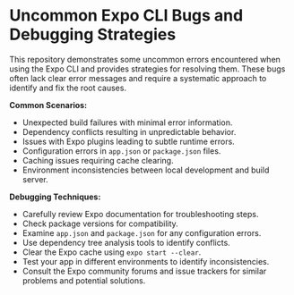 # Uncommon Expo CLI Bugs and Debugging Strategies

This repository demonstrates some uncommon errors encountered when using the Expo CLI and provides strategies for resolving them.  These bugs often lack clear error messages and require a systematic approach to identify and fix the root causes.

**Common Scenarios:**
* Unexpected build failures with minimal error information.
* Dependency conflicts resulting in unpredictable behavior.
* Issues with Expo plugins leading to subtle runtime errors.
* Configuration errors in `app.json` or `package.json` files.
* Caching issues requiring cache clearing.
* Environment inconsistencies between local development and build server.

**Debugging Techniques:**
* Carefully review Expo documentation for troubleshooting steps.
* Check package versions for compatibility.
* Examine `app.json` and `package.json` for any configuration errors.
* Use dependency tree analysis tools to identify conflicts.
* Clear the Expo cache using `expo start --clear`. 
* Test your app in different environments to identify inconsistencies.
* Consult the Expo community forums and issue trackers for similar problems and potential solutions.